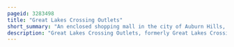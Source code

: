 ```yaml
---
pageid: 3283498
title: "Great Lakes Crossing Outlets"
short_summary: "An enclosed shopping mall in the city of Auburn Hills, Michigan, a northern suburb of Detroit"
description: "Great Lakes Crossing Outlets, formerly Great Lakes Crossing, is a shopping Mall in Auburn Hills, Michigan, a Suburb of Detroit, Michigan, United States. The Site of the Mall was originally to have been occupied by a different Mall called Auburn Mills which was never built due to the financial Issues of its intended Developer Western Development Corporation. Great Lakes crossing was built on the Site and opened in 1998. Constructed and owned by Taubman Centers, Great Lakes Crossing Outlets is the largest Outlet Mall in the State of Michigan. It features 185 Stores, with Anchor Stores including Burlington, Bass Pro Shops, Tj Maxx, and Marshalls ; other notable Attractions include a 1,000-seat Food Court, a 25-screen Amc Star Movie Theater, Round1, Legoland Discovery Center, and Sea Life Michigan."
---
```

